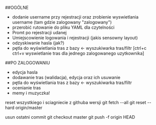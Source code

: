 ##OGÓLNE
- dodanie username przy rejestracji oraz zrobienie wyswietlania username (tam gdzie zalogowany "zalogowany")
- przerobić rutowanie do pliku YAML dla czytelności 
- Promt po rejestracji udanej 
- Umiejscowienie logowania i rejestracji (jakis sensowny layout)
- odzyskiwanie hasla (jak?)
- pętla do wyświetlania tras z bazy <- wyszukiwarka tras/filtr [ctrl+c ctrl+v wyswietlanie tras dla jednego zalogowanego uzytkownika]

##PO ZALOGOWANIU
- edycja hasla
- dodawanie tras (walidacja), edycja oraz ich usuwanie
- pętla do wyświetlania tras z bazy <- wyszukiwarka tras/filtr
- ocenianie tras
- memy i muzyczka!

reset wszystkiego i sciagniecie z githuba wersji
git fetch --all
git reset --hard origin/master

usun ostatni commit
git checkout master
git push -f origin HEAD